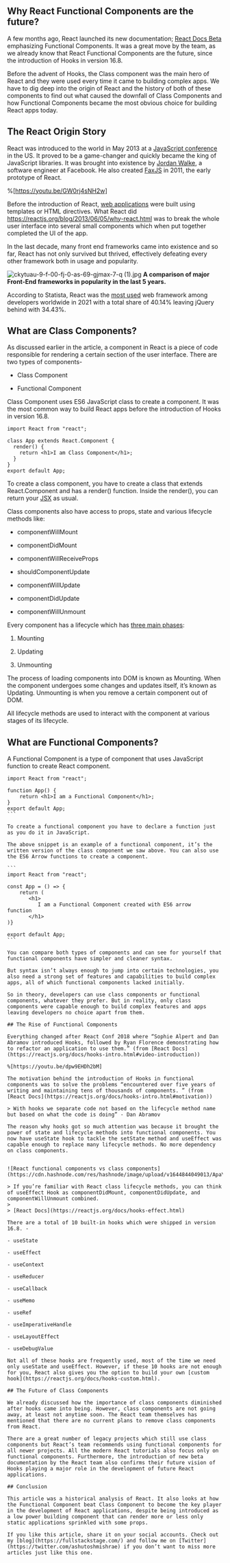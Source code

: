 ## Why React Functional Components are the future?

A few months ago, React launched its new documentation; [React Docs Beta](https://beta.reactjs.org/) emphasizing Functional Components. It was a great move by the team, as we already know that React Functional Components are the future, since the introduction of Hooks in version 16.8.

Before the advent of Hooks, the Class component was the main hero of React and they were used every time it came to building complex apps. We have to dig deep into the origin of React and the history of both of these components to find out what caused the downfall of Class Components and how Functional Components became the most obvious choice for building React apps today.


## The React Origin Story

React was introduced to the world in May 2013 at a [JavaScript conference](https://blog.logrocket.com/history-of-frontend-frameworks/) in the US. It proved to be a game-changer and quickly became the king of JavaScript libraries. It was brought into existence by [Jordan Walke](https://twitter.com/jordwalke), a software engineer at Facebook. He also created [FaxJS](https://github.com/jordwalke/FaxJs) in 2011, the early prototype of React.

%[https://youtu.be/GW0rj4sNH2w]

Before the introduction of React, [web applications](https://hackernoon.com/react-vs-javascript-why-react-web-apps-are-better-than-plain-websites) were built using templates or HTML directives. What React did https://reactjs.org/blog/2013/06/05/why-react.html was to break the whole user interface into several small components which when put together completed the UI of the app.

In the last decade, many front end frameworks came into existence and so far, React has not only survived but thrived, effectively defeating every other framework both in usage and popularity.


![ckytuau-9-f-00-fj-0-as-69-gjmax-7-q (1).jpg](https://cdn.hashnode.com/res/hashnode/image/upload/v1644842417939/Y50PAnnmv8.jpeg)
**A comparison of major Front-End frameworks in popularity in the last 5 years.**

According to Statista, React was the [most used](https://www.statista.com/statistics/1124699/worldwide-developer-survey-most-used-frameworks-web/) web framework among developers worldwide in 2021 with a total share of 40.14% leaving jQuery behind with 34.43%.

## What are Class Components?

As discussed earlier in the article, a component in React is a piece of code responsible for rendering a certain section of the user interface. There are two types of components-

- Class Component

- Functional Component

Class Component uses ES6 JavaScript class to create a component. It was the most common way to build React apps before the introduction of Hooks in version 16.8.

``` 
import React from "react"; 

class App extends React.Component {
  render() {
    return <h1>I am Class Component</h1>;
  }
}
export default App;
```

To create a class component, you have to create a class that extends React.Component and has a render() function. Inside the render(), you can return your [JSX](https://hackernoon.com/whats-the-deal-with-jsx-9ab2f862bf2b) as usual.

Class components also have access to props, state and various lifecycle methods like:

- componentWillMount

- componentDidMount

- componentWillReceiveProps

- shouldComponentUpdate

- componentWillUpdate

- componentDidUpdate

- componentWillUnmount

Every component has a lifecycle which has [three main phases](https://www.w3schools.com/react/react_lifecycle.asp):

1. Mounting

2. Updating

3. Unmounting

The process of loading components into DOM is known as Mounting. When the component undergoes some changes and updates itself, it’s known as Updating. Unmounting is when you remove a certain component out of DOM.

All lifecycle methods are used to interact with the component at various stages of its lifecycle.

## What are Functional Components?

A Functional Component is a type of component that uses JavaScript function to create React component.

````
import React from "react";

function App() {
    return <h1>I am a Functional Component</h1>;
}
export default App;
```

To create a functional component you have to declare a function just as you do it in JavaScript.

The above snippet is an example of a functional component, it’s the written version of the class component we saw above. You can also use the ES6 Arrow functions to create a component.

```
import React from "react";

const App = () => {
    return (
       <h1>
          I am a Functional Component created with ES6 arrow function       
       </h1>
)}

export default App;
```

You can compare both types of components and can see for yourself that functional components have simpler and cleaner syntax.

But syntax isn’t always enough to jump into certain technologies, you also need a strong set of features and capabilities to build complex apps, all of which functional components lacked initially.

So in theory, developers can use class components or functional components, whatever they prefer. But in reality, only class components were capable enough to build complex features and apps leaving developers no choice apart from them.

## The Rise of Functional Components

Everything changed after React Conf 2018 where “Sophie Alpert and Dan Abramov introduced Hooks, followed by Ryan Florence demonstrating how to refactor an application to use them.” (from [React Docs](https://reactjs.org/docs/hooks-intro.html#video-introduction))

%[https://youtu.be/dpw9EHDh2bM]

The motivation behind the introduction of Hooks in functional components was to solve the problems “encountered over five years of writing and maintaining tens of thousands of components. ” (from [React Docs](https://reactjs.org/docs/hooks-intro.html#motivation))

> With hooks we separate code not based on the lifecycle method name but based on what the code is doing” - Dan Abramov

The reason why hooks got so much attention was because it brought the power of state and lifecycle methods into functional components. You now have useState hook to tackle the setState method and useEffect was capable enough to replace many lifecycle methods. No more dependency on class components.


![React functional components vs class components](https://cdn.hashnode.com/res/hashnode/image/upload/v1644844049013/ApaYG3yin.jpeg)

> If you’re familiar with React class lifecycle methods, you can think of useEffect Hook as componentDidMount, componentDidUpdate, and componentWillUnmount combined.
> 
> [React Docs](https://reactjs.org/docs/hooks-effect.html)

There are a total of 10 built-in hooks which were shipped in version 16.8. -

- useState

- useEffect

- useContext

- useReducer

- useCallback

- useMemo

- useRef

- useImperativeHandle

- useLayoutEffect

- useDebugValue

Not all of these hooks are frequently used, most of the time we need only useState and useEffect. However, if these 10 hooks are not enough for you, React also gives you the option to build your own [custom hook](https://reactjs.org/docs/hooks-custom.html).

## The Future of Class Components

We already discussed how the importance of class components diminished after hooks came into being. However, class components are not going away, at least not anytime soon. The React team themselves has mentioned that there are no current plans to remove class components from React.

There are a great number of legacy projects which still use class components but React’s team recommends using functional components for all newer projects. All the modern React tutorials also focus only on functional components. Furthermore, the introduction of new beta documentation by the React team also confirms their future vision of Hooks playing a major role in the development of future React applications.

## Conclusion

This article was a historical analysis of React. It also looks at how the Functional Component beat Class Component to become the key player in the development of React applications, despite being introduced as a low power building component that can render more or less only static applications sprinkled with some props.

If you like this article, share it on your social accounts. Check out my [blog](https://fullstackstage.com/) and follow me on [Twitter](https://twitter.com/ashutoshmishrae) if you don’t want to miss more articles just like this one.